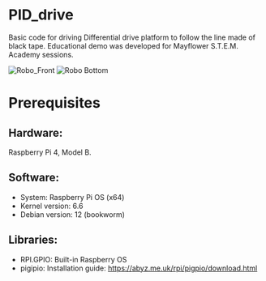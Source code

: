 # PID_drive
Basic code for driving Differential drive platform to follow the line made of black tape. Educational demo was developed for Mayflower S.T.E.M. Academy sessions.

![Robo_Front](https://github.com/user-attachments/assets/b47a267d-74b2-4c02-9f3d-8820abeeda4b)
![Robo  Bottom](https://github.com/user-attachments/assets/5f3aaf00-db08-4274-9430-9cfc43296ea6)

# Prerequisites
## Hardware:
Raspberry Pi 4, Model B.
## Software: 
- System: Raspberry Pi OS (x64)
- Kernel version: 6.6
- Debian version: 12 (bookworm)
## Libraries: 
- RPI.GPIO: Built-in Raspberry OS
- pigipio: Installation guide: https://abyz.me.uk/rpi/pigpio/download.html
